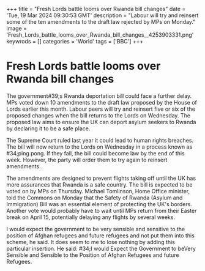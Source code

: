+++
title = "Fresh Lords battle looms over Rwanda bill changes"
date = 'Tue, 19 Mar 2024 09:30:53 GMT'
description = "Labour will try and reinsert some of the ten amendments to the draft law rejected by MPs on Monday."
image = 'Fresh_Lords_battle_looms_over_Rwanda_bill_changes__4253903331.png'
keywrods =  []
categories = 'World'
tags = ['BBC']
+++

# Fresh Lords battle looms over Rwanda bill changes

The government<bb>#39;s Rwanda deportation bill could face a further delay.
MPs voted down 10 amendments to the draft law proposed by the House of Lords earlier this month.
Labour peers will try and reinsert five or six of the proposed changes when the bill returns to the Lords on Wednesday.
The proposed law aims to ensure the UK can deport asylum seekers to Rwanda by declaring it to be a safe place.

The Supreme Court ruled last year it could lead to human rights breaches.
The bill will now return to the Lords on Wednesday in a process known as <bb>#34;ping pong.
If they fail, the bill could become law by the end of this week.
However, the party will order them to try again to reinsert amendments.

The amendments are designed to prevent flights taking off until the UK has more assurances that Rwanda is a safe country.
The bill is expected to be voted on by MPs on Thursday.
Michael Tomlinson, Home Office minister, told the Commons on Monday that the Safety of Rwanda (Asylum and Immigration) Bill was an essential element of protecting the UK's borders.
Another vote would probably have to wait until MPs return from their Easter break on April 15, potentially delaying any flights by several weeks.

I would expect the government to be very sensible and sensitive to the position of Afghan refugees and future refugees and not put them into this scheme, he said.
It does seem to me to lose nothing by adding this particular insertion.
He said: <bb>#34;I would Expect the Government to beVery Sensible and Sensible to the Position of Afghan Refugees and future Refugees.



